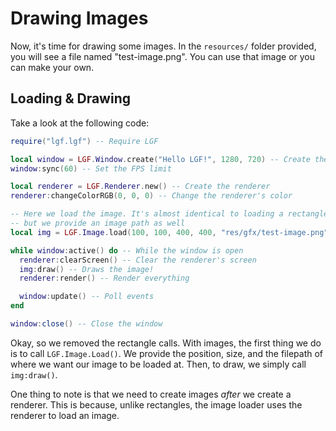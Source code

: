 # Drawing Images

Now, it's time for drawing some images. In the `resources/` folder provided, you will see a file named "test-image.png". You can use that image or you can make your own.

## **Loading & Drawing**

Take a look at the following code:

```lua
require("lgf.lgf") -- Require LGF

local window = LGF.Window.create("Hello LGF!", 1280, 720) -- Create the window
window:sync(60) -- Set the FPS limit

local renderer = LGF.Renderer.new() -- Create the renderer
renderer:changeColorRGB(0, 0, 0) -- Change the renderer's color

-- Here we load the image. It's almost identical to loading a rectangle
-- but we provide an image path as well
local img = LGF.Image.load(100, 100, 400, 400, "res/gfx/test-image.png")

while window:active() do -- While the window is open
  renderer:clearScreen() -- Clear the renderer's screen
  img:draw() -- Draws the image!
  renderer:render() -- Render everything

  window:update() -- Poll events
end

window:close() -- Close the window
```

Okay, so we removed the rectangle calls. With images, the first thing we do is to call `LGF.Image.Load()`. We provide the position, size, and the filepath of where we want our image to be loaded at. Then, to draw, we simply call `img:draw()`.

One thing to note is that we need to create images _after_ we create a renderer. This is because, unlike rectangles, the image loader uses the renderer to load an image.

